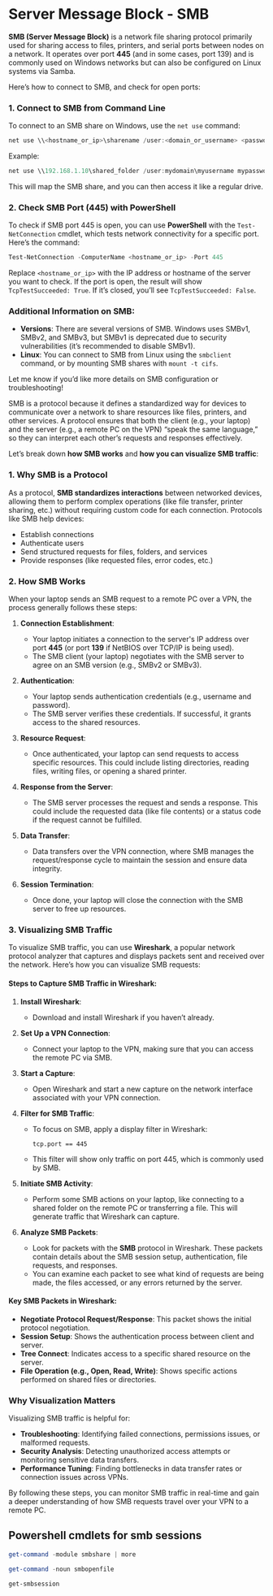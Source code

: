 # Server Message Block - SMB 

**SMB (Server Message Block)** is a network file sharing protocol primarily used for sharing access to files, printers, and serial ports between nodes on a network. It operates over port **445** (and in some cases, port 139) and is commonly used on Windows networks but can also be configured on Linux systems via Samba.

Here’s how to connect to SMB, and check for open ports:

### 1. Connect to SMB from Command Line
To connect to an SMB share on Windows, use the `net use` command:

```powershell
net use \\<hostname_or_ip>\sharename /user:<domain_or_username> <password>
```

Example:

```powershell
net use \\192.168.1.10\shared_folder /user:mydomain\myusername mypassword
```

This will map the SMB share, and you can then access it like a regular drive.

### 2. Check SMB Port (445) with PowerShell

To check if SMB port 445 is open, you can use **PowerShell** with the `Test-NetConnection` cmdlet, which tests network connectivity for a specific port. Here’s the command:

```powershell
Test-NetConnection -ComputerName <hostname_or_ip> -Port 445
```

Replace `<hostname_or_ip>` with the IP address or hostname of the server you want to check. If the port is open, the result will show `TcpTestSucceeded: True`. If it’s closed, you’ll see `TcpTestSucceeded: False`.

### Additional Information on SMB:

- **Versions**: There are several versions of SMB. Windows uses SMBv1, SMBv2, and SMBv3, but SMBv1 is deprecated due to security vulnerabilities (it’s recommended to disable SMBv1).
- **Linux**: You can connect to SMB from Linux using the `smbclient` command, or by mounting SMB shares with `mount -t cifs`. 

Let me know if you’d like more details on SMB configuration or troubleshooting!

SMB is a protocol because it defines a standardized way for devices to communicate over a network to share resources like files, printers, and other services. A protocol ensures that both the client (e.g., your laptop) and the server (e.g., a remote PC on the VPN) “speak the same language,” so they can interpret each other’s requests and responses effectively.

Let’s break down **how SMB works** and **how you can visualize SMB traffic**:

### 1. Why SMB is a Protocol

As a protocol, **SMB standardizes interactions** between networked devices, allowing them to perform complex operations (like file transfer, printer sharing, etc.) without requiring custom code for each connection. Protocols like SMB help devices:
   - Establish connections
   - Authenticate users
   - Send structured requests for files, folders, and services
   - Provide responses (like requested files, error codes, etc.)

### 2. How SMB Works

When your laptop sends an SMB request to a remote PC over a VPN, the process generally follows these steps:

1. **Connection Establishment**:
   - Your laptop initiates a connection to the server's IP address over port **445** (or port **139** if NetBIOS over TCP/IP is being used).
   - The SMB client (your laptop) negotiates with the SMB server to agree on an SMB version (e.g., SMBv2 or SMBv3).

2. **Authentication**:
   - Your laptop sends authentication credentials (e.g., username and password).
   - The SMB server verifies these credentials. If successful, it grants access to the shared resources.

3. **Resource Request**:
   - Once authenticated, your laptop can send requests to access specific resources. This could include listing directories, reading files, writing files, or opening a shared printer.

4. **Response from the Server**:
   - The SMB server processes the request and sends a response. This could include the requested data (like file contents) or a status code if the request cannot be fulfilled.

5. **Data Transfer**:
   - Data transfers over the VPN connection, where SMB manages the request/response cycle to maintain the session and ensure data integrity.

6. **Session Termination**:
   - Once done, your laptop will close the connection with the SMB server to free up resources.

### 3. Visualizing SMB Traffic

To visualize SMB traffic, you can use **Wireshark**, a popular network protocol analyzer that captures and displays packets sent and received over the network. Here’s how you can visualize SMB requests:

#### Steps to Capture SMB Traffic in Wireshark:

1. **Install Wireshark**:
   - Download and install Wireshark if you haven’t already.

2. **Set Up a VPN Connection**:
   - Connect your laptop to the VPN, making sure that you can access the remote PC via SMB.

3. **Start a Capture**:
   - Open Wireshark and start a new capture on the network interface associated with your VPN connection.

4. **Filter for SMB Traffic**:
   - To focus on SMB, apply a display filter in Wireshark:
     ```plaintext
     tcp.port == 445
     ```
   - This filter will show only traffic on port 445, which is commonly used by SMB.

5. **Initiate SMB Activity**:
   - Perform some SMB actions on your laptop, like connecting to a shared folder on the remote PC or transferring a file. This will generate traffic that Wireshark can capture.

6. **Analyze SMB Packets**:
   - Look for packets with the **SMB** protocol in Wireshark. These packets contain details about the SMB session setup, authentication, file requests, and responses.
   - You can examine each packet to see what kind of requests are being made, the files accessed, or any errors returned by the server.

#### Key SMB Packets in Wireshark:
   - **Negotiate Protocol Request/Response**: This packet shows the initial protocol negotiation.
   - **Session Setup**: Shows the authentication process between client and server.
   - **Tree Connect**: Indicates access to a specific shared resource on the server.
   - **File Operation (e.g., Open, Read, Write)**: Shows specific actions performed on shared files or directories.

### Why Visualization Matters

Visualizing SMB traffic is helpful for:
   - **Troubleshooting**: Identifying failed connections, permissions issues, or malformed requests.
   - **Security Analysis**: Detecting unauthorized access attempts or monitoring sensitive data transfers.
   - **Performance Tuning**: Finding bottlenecks in data transfer rates or connection issues across VPNs.

By following these steps, you can monitor SMB traffic in real-time and gain a deeper understanding of how SMB requests travel over your VPN to a remote PC.
## Powershell cmdlets for smb sessions

```powershell
get-command -module smbshare | more

get-command -noun smbopenfile 

get-smbsession

```

